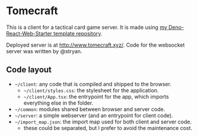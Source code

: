 # Tomecraft

This is a client for a tactical card game server. It is made using [my Deno-React-Web-Starter template repository](https://github.com/sullivansean27/deno-react-web-starter).

Deployed server is at http://www.tomecraft.xyz/. Code for the websocket server was written by @stryan.

## Code layout

- `~/client`: any code that is compiled and shipped to the browser.
    - `~/client/styles.css`: the stylesheet for the application.
    - `~/client/App.tsx`: the entrypoint for the app, which imports everything else in the folder.
- `~/common`: modules shared between browser and server code.
- `~/server`: a simple webserver (and an entrypoint for client code).
- `~/import_map.json`: the import map used for both client and server code.
    - these could be separated, but I prefer to avoid the maintenance cost.
